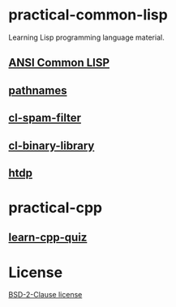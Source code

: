 

# practical-common-lisp

Learning Lisp programming language material.


## [ANSI Common LISP](ANSI-Common-LISP/README.md)


## [pathnames](pathnames/README.md)


## [cl-spam-filter](cl-spam-filter/README.md)


## [cl-binary-library](mp3-browser/README.md)


## [htdp](htdp/README.md)


# practical-cpp


## [learn-cpp-quiz](learncpp_quiz/README.md)


# License

[BSD-2-Clause license](LICENSE)

